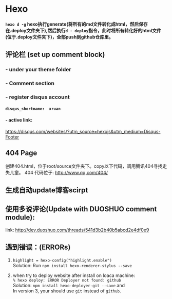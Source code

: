 # Hexo

#### `hexo d -g` hexo执行generate(将所有的md文件转化成html，然后保存在.deploy文件夹下),然后执行`d - deploy`指令，此时将所有转化好的html文件(位于.deploy文件夹下)，全部push到github仓库里。


## 评论栏 (set up comment block)
### - under your theme folder
### - Comment section
### - register disqus account
#### `disqus_shortname:  xruan`
#### - active link: 
https://disqus.com/websites/?utm_source=hexojs&utm_medium=Disqus-Footer


## 404 Page
创建404.html，位于root/source文件夹下。copy以下代码，调用腾讯404寻找走失儿童。
404 代码位于: 
http://www.qq.com/404/

## 生成自动update博客scirpt

## 使用多说评论(Update with DUOSHUO comment module):
link: http://dev.duoshuo.com/threads/541d3b2b40b5abcd2e4df0e9


## 遇到错误：(ERRORs)
1. `highlight = hexo-config("highlight.enable")`  
Solution: Run `npm install hexo-renderer-stylus --save`

2. when try to deploy website after install on loaca machine:   
`% hexo deploy: ERROR Deployer not found: github`  
Solution: `npm install hexo-deployer-git --save` and   
In version 3, your should use `git` instead of `github`.

